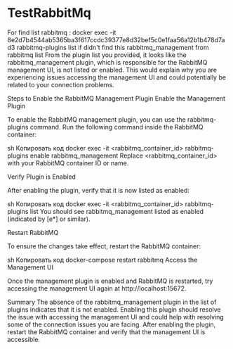 # TestRabbitMq

For find list rabbitmq : docker exec -it 8e2d7b4544ab5365ba3f617ccdc39377e8d32bef5c0e1faa56a12b1b478d7ad3  rabbitmq-plugins list
if didn't find this rabbitmq_management from rabbitmq  list 
From the plugin list you provided, it looks like the rabbitmq_management plugin, which is responsible for the RabbitMQ management UI, is not listed or enabled. 
This would explain why you are experiencing issues accessing the management UI and could potentially be related to your connection problems.

Steps to Enable the RabbitMQ Management Plugin
Enable the Management Plugin

To enable the RabbitMQ management plugin, you can use the rabbitmq-plugins command. Run the following command inside the RabbitMQ container:

sh
Копировать код
docker exec -it <rabbitmq_container_id> rabbitmq-plugins enable rabbitmq_management
Replace <rabbitmq_container_id> with your RabbitMQ container ID or name.

Verify Plugin is Enabled

After enabling the plugin, verify that it is now listed as enabled:

sh
Копировать код
docker exec -it <rabbitmq_container_id> rabbitmq-plugins list
You should see rabbitmq_management listed as enabled (indicated by [e*] or similar).

Restart RabbitMQ

To ensure the changes take effect, restart the RabbitMQ container:

sh
Копировать код
docker-compose restart rabbitmq
Access the Management UI

Once the management plugin is enabled and RabbitMQ is restarted, try accessing the management UI again at http://localhost:15672.

Summary
The absence of the rabbitmq_management plugin in the list of plugins indicates that it is not enabled. 
Enabling this plugin should resolve the issue with accessing the management UI and could help with resolving some of the connection issues you are facing. 
After enabling the plugin, restart the RabbitMQ container and verify that the management UI is accessible.
